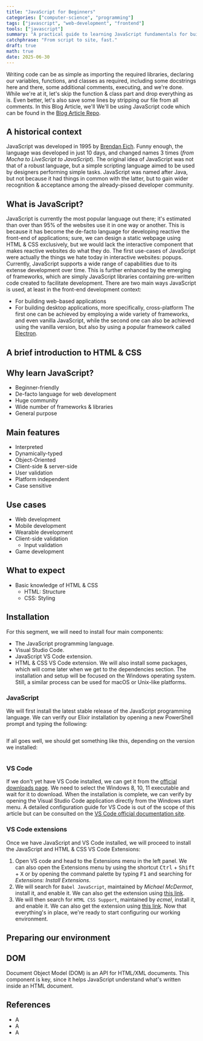 ```yaml
---
title: "JavaScript for Beginners"
categories: ["computer-science", "programming"]
tags: ["javascript", "web-development", "frontend"]
tools: ["javascript"]
summary: "A practical guide to learning JavaScript fundamentals for building interactive websites and web applications."
catchphrase: "From script to site, fast."
draft: true
math: true
date: 2025-06-30
---
```


Writing code can be as simple as importing the required libraries, declaring our variables, functions, and classes as required, including some docstrings here and there, some additional comments, executing, and we're done. While we're at it, let's skip the function & class part and drop everything as is. Even better, let's also save some lines by stripping our file from all comments.
In this Blog Article, we'll
We'll be using JavaScript code which can be found in the [Blog Article Repo](https://github.com/pabloagn/blog/tree/master/computer-science/javascript-for-beginners).

## A historical context

JavaScript was developed in 1995 by [Brendan Eich](https://en.wikipedia.org/wiki/Brendan_Eich). Funny enough, the language was developed in just 10 days, and changed names 3 times (_from Mocha to LiveScript to JavaScript_). The original idea of JavaScript was not that of a robust language, but a simple scripting language aimed to be used by designers performing simple tasks.
JavaScript was named after Java, but not because it had things in common with the latter, but to gain wider recognition & acceptance among the already-pissed developer community.

## What is JavaScript?

JavaScript is currently the most popular language out there; it's estimated than over than 95% of the websites use it in one way or another. This is because it has become the de-facto language for developing reactive the front-end of applications; sure, we can design a static webpage using HTML & CSS exclusively, but we would lack the interactive component that makes reactive websites do what they do.
The first use-cases of JavaScript were actually the things we hate today in interactive websites: popups. Currently, JavaScript supports a wide range of capabilities due to its extense development over time. This is further enhanced by the emerging of frameworks, which are simply JavaScript libraries containing pre-written code created to facilitate development.
There are two main ways JavaScript is used, at least in the front-end development context:

- For building web-based applications
- For building desktop applications, more specifically, cross-platform
  The first one can be achieved by employing a wide variety of frameworks, and even vanilla JavaScript, while the second one can also be achieved using the vanilla version, but also by using a popular framework called [Electron](https://www.electronjs.org/).

## A brief introduction to HTML & CSS

## Why learn JavaScript?

- Beginner-friendly
- De-facto language for web development
- Huge community
- Wide number of frameworks & libraries
- General purpose

## Main features

- Interpreted
- Dynamically-typed
- Object-Oriented
- Client-side & server-side
- User validation
- Platform independent
- Case sensitive

## Use cases

- Web development
- Mobile development
- Wearable development
- Client-side validation
  - Input validation
- Game development

## What to expect

- Basic knowledge of HTML & CSS
  - HTML: Structure
  - CSS: Styling

## Installation

For this segment, we will need to install four main components:

- The JavaScript programming language.
- Visual Studio Code.
- JavaScript VS Code extension.
- HTML & CSS VS Code extension.
  We will also install some packages, which will come later when we get to the dependencies section.
  The installation and setup will be focused on the Windows operating system. Still, a similar process can be used for macOS or Unix-like platforms.

### JavaScript

We will first install the latest stable release of the JavaScript programming language.
We can verify our Elixir installation by opening a new PowerShell prompt and typing the following:

```PowerShell

```

If all goes well, we should get something like this, depending on the version we installed:

```

```

### VS Code

If we don't yet have VS Code installed, we can get it from the [official downloads page](https://code.visualstudio.com/download). We need to select the Windows 8, 10, 11 executable and wait for it to download. When the installation is complete, we can verify by opening the Visual Studio Code application directly from the Windows start menu. A detailed configuration guide for VS Code is out of the scope of this article but can be consulted on the [VS Code official documentation site](https://code.visualstudio.com/docs).

### VS Code extensions

Once we have JavaScript and VS Code installed, we will proceed to install the JavaScript and HTML & CSS VS Code Extensions:

1. Open VS code and head to the Extensions menu in the left panel. We can also open the Extensions menu by using the shortcut <kbd>Ctrl</kbd> + <kbd>Shift</kbd> + <kbd>X</kbd> or by opening the command palette by typing <kbd>F1</kbd> and searching for _Extensions: Install Extensions_.
2. We will search for `Babel JavaScript`, maintained by _Michael McDermot_, install it, and enable it. We can also get the extension using [this link](https://marketplace.visualstudio.com/items?itemName=mgmcdermott.vscode-language-babel).
3. We will then search for `HTML CSS Support`, maintained by _ecmel_, install it, and enable it. We can also get the extension using [this link](https://marketplace.visualstudio.com/items?itemName=ecmel.vscode-html-css).
   Now that everything's in place, we're ready to start configuring our working environment.

## Preparing our environment

## DOM

Document Object Model (DOM) is an API for HTML/XML documents. This component is key, since it helps JavaScript understand what's written inside an HTML document.

## References

- A
- A
- A
